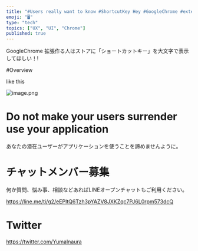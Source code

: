```yaml
---
title: "#Users really want to know #ShortcutKey Hey #GoogleChrome #extension #"
emoji: "🖥"
type: "tech"
topics: ["UX", "UI", "Chrome"]
published: true
---
```


GoogleChrome 拡張作る人はストアに「ショートカットキー」を大文字で表示してほしい！!

#Overview

like this

![image.png](https://qiita-image-store.s3.amazonaws.com/0/89618/76938747-1b15-6d4a-d8c1-a1bb9402e764.png)

# Do not make your users surrender use your application

あなたの潜在ユーザーがアプリケーションを使うことを諦めませんように。








<!-- Update From Qiita API -->

# チャットメンバー募集


何か質問、悩み事、相談などあればLINEオープンチャットもご利用ください。

https://line.me/ti/g2/eEPltQ6Tzh3pYAZV8JXKZqc7PJ6L0rpm573dcQ





# Twitter


https://twitter.com/YumaInaura


<!-- Update From Qiita API -->


